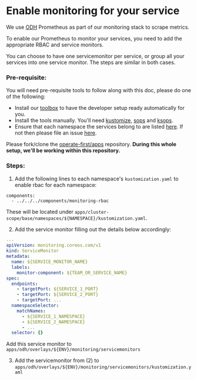 # Enable monitoring for your service

We use [ODH](https://opendatahub.io/) Prometheus as part of our monitoring stack to scrape metrics.

To enable our Prometheus to monitor your services, you need to add the appropriate RBAC and service monitors.

You can choose to have one servicemonitor per service, or group all your services into one service monitor. The steps are similar in both cases.

### Pre-requisite:

You will need pre-requisite tools to follow along with this doc, please do one of the following:

- Install our [toolbox](https://github.com/operate-first/toolbox) to have the developer setup ready automatically for you.
- Install the tools manually. You'll need [kustomize](https://kustomize.io/), [sops](https://github.com/mozilla/sops) and [ksops](https://github.com/viaduct-ai/kustomize-sops).
- Ensure that each namespace the services belong to are listed [here](https://github.com/operate-first/apps/tree/master/cluster-scope/base/namespaces). If not then please file an issue [here](https://github.com/operate-first/support/issues/new?assignees=&labels=onboarding&template=onboarding_to_cluster.md&title=).

Please fork/clone the [operate-first/apps](https://github.com/operate-first/apps) repository. **During this whole setup, we'll be working within this repository.**

### Steps:
1. Add the following lines to each namespace's `kustomization.yaml` to enable rbac for each namespace:
```
components:
  - ../../../components/monitoring-rbac
```

These will be located under `apps/cluster-scope/base/namespaces/${NAMESPACE}/kustomization.yaml`.

2. Add the service monitor filling out the details below accordingly:

  ```yaml
  ---
  apiVersion: monitoring.coreos.com/v1
  kind: ServiceMonitor
  metadata:
    name: ${SERVICE_MONITOR_NAME}
    labels:
      monitor-component: ${TEAM_OR_SERVICE_NAME}
  spec:
    endpoints:
      - targetPort: ${SERVICE_1_PORT}
      - targetPort: ${SERVICE_2_PORT}
      - targetPort: ...
    namespaceSelector:
      matchNames:
        - ${SERVICE_1_NAMESPACE}
        - ${SERVICE_2_NAMESPACE}
        - ...
    selector: {}
  ```

Add this service monitor to `apps/odh/overlays/${ENV}/monitoring/servicemonitors`

3. Add the servicemonitor from (2) to `apps/odh/overlays/${ENV}/monitoring/servicemonitors/kustomization.yaml`
